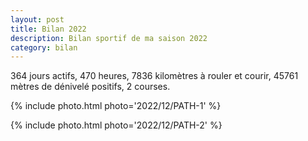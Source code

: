```yaml
---
layout: post
title: Bilan 2022
description: Bilan sportif de ma saison 2022
category: bilan
---
```


364 jours actifs, 470 heures, 7836 kilomètres à rouler et courir, 45761 mètres
de dénivelé positifs, 2 courses.

{% include photo.html photo='2022/12/PATH-1' %}

{% include photo.html photo='2022/12/PATH-2' %}

<!--
vim:spell spelllang=fr
-->
